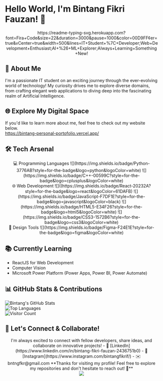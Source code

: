 # Hello World, I'm Bintang Fikri Fauzan! 👋 
<div align="center">https://readme-typing-svg.herokuapp.com?font=Fira+Code&size=22&duration=3000&pause=1000&color=00D9FF&center=true&vCenter=true&width=500&lines=IT+Student+%7C+Developer;Web+Development+Enthusiast;AI+%26+ML+Explorer;Always+Learning+Something+New!</div>

## 🚀 About Me

I'm a passionate IT student on an exciting journey through the ever-evolving world of technology! My curiosity drives me to explore diverse domains, from crafting elegant web applications to diving deep into the fascinating realm of Artificial Intelligence.

## 🌐 Explore My Digital Space
If you'd like to learn more about me, feel free to check out my website below. <br>
https://bintang-personal-portofolio.vercel.app/ 

## 🛠️ Tech Arsenal
<div align="center">
  💻 Programming Languages
  ![](https://img.shields.io/badge/Python-3776AB?style=for-the-badge&logo=python&logoColor=white)
  ![](https://img.shields.io/badge/C++-00599C?style=for-the-badge&logo=cplusplus&logoColor=white)<br>
  🌐 Web Development
  ![]((https://img.shields.io/badge/React-20232A?style=for-the-badge&logo=react&logoColor=61DAFB)
  ![](https://img.shields.io/badge/JavaScript-F7DF1E?style=for-the-badge&logo=javascript&logoColor=black)
  ![](https://img.shields.io/badge/HTML5-E34F26?style=for-the-badge&logo=html5&logoColor=white)
  ![](https://img.shields.io/badge/CSS3-1572B6?style=for-the-badge&logo=css3&logoColor=white)<br>
  🎨 Design Tools
  ![](https://img.shields.io/badge/Figma-F24E1E?style=for-the-badge&logo=figma&logoColor=white)
</div>

## 📚 Currently Learning  
- ReactJS for Web Development  
- Computer Vision
- Microsoft Power Platform (Power Apps, Power BI, Power Automate)

## 📊 GitHub Stats & Contributions  
![Bintang's GitHub Stats](https://github-readme-stats.vercel.app/api?username=bintangfikrif&show_icons=true&theme=tokyonight&hide_border=true)<br>
![Top Languages](https://github-readme-stats.vercel.app/api/top-langs/?username=bintangfikrif&layout=compact&theme=tokyonight&hide_border=true)<br>
![Visitor Count](https://komarev.com/ghpvc/?username=bintangfikrif&style=plastic)

## 🤝 Let's Connect & Collaborate!
<div align="center">
I'm always excited to connect with fellow developers, share ideas, and collaborate on innovative projects!
- 🔗 [LinkedIn](https://www.linkedin.com/in/bintang-fikri-fauzan-2436751b0)  
- 📸 [Instagram](https://www.instagram.com/bintangfikrif/)  
- ✉️ bntngfkr@gmail.com   
**Thanks for visiting my profile! Feel free to explore my repositories and don't hesitate to reach out! 🌟**
</div>

<div align="center">
  <img src="https://capsule-render.vercel.app/api?type=waving&color=gradient&height=100&section=footer"/>
</div>
